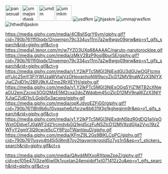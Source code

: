 <picture>
 <source media="(prefers-color-scheme: dark)" srcset="https://media.giphy.com/media/PDVJjnUZqIJ0I/giphy.gif?cid=ecf05e4741j6iv1ant5gr70f3xmkeh6sw7t2eiq1q17pjp88&ep=v1_gifs_search&rid=giphy.gif&ct=g" width="50" height="50"/>
 <source media="(prefers-color-scheme: light)" srcset="https://media.giphy.com/media/PDVJjnUZqIJ0I/giphy.gif?cid=ecf05e4741j6iv1ant5gr70f3xmkeh6sw7t2eiq1q17pjp88&ep=v1_gifs_search&rid=giphy.gif&ct=g" width="50" height="50"/>
 <img alt="pansexual" src="https://media.giphy.com/media/PDVJjnUZqIJ0I/giphy.gif?cid=ecf05e4741j6iv1ant5gr70f3xmkeh6sw7t2eiq1q17pjp88&ep=v1_gifs_search&rid=giphy.gif&ct=g" width="50" height="50"/>
</picture>
<picture>
 <source media="(prefers-color-scheme: dark)" srcset="https://media.giphy.com/media/v1.Y2lkPTc5MGI3NjExZmwwaXFkeDEybnhlbXBuNzljMzM0dXYxMXJuN2Eydzh3Z3YwOXFydyZlcD12MV9naWZzX3NlYXJjaCZjdD1n/pQcmDMICZNyfSjpVqr/giphy.gif" width="50" height="50"/>
 <source media="(prefers-color-scheme: light)" srcset="https://media.giphy.com/media/v1.Y2lkPTc5MGI3NjExZmwwaXFkeDEybnhlbXBuNzljMzM0dXYxMXJuN2Eydzh3Z3YwOXFydyZlcD12MV9naWZzX3NlYXJjaCZjdD1n/pQcmDMICZNyfSjpVqr/giphy.gif" width="50" height="50"/>
 <img alt="ummajsndjaskm" src="https://media.giphy.com/media/v1.Y2lkPTc5MGI3NjExZmwwaXFkeDEybnhlbXBuNzljMzM0dXYxMXJuN2Eydzh3Z3YwOXFydyZlcD12MV9naWZzX3NlYXJjaCZjdD1n/pQcmDMICZNyfSjpVqr/giphy.gif" width="50" height="50"/>
</picture>
 <source media="(prefers-color-scheme: dark)" srcset="https://media.giphy.com/media/TleRuyuLGvYpD6N7W5/giphy.gif?cid=790b7611vn1dh5mc5b4upx013fx93ttca3w3rqvenack67z7&ep=v1_gifs_search&rid=giphy.gif&ct=g" width="50" height="50"/>
 <source media="(prefers-color-scheme: light)" srcset="https://media.giphy.com/media/TleRuyuLGvYpD6N7W5/giphy.gif?cid=790b7611vn1dh5mc5b4upx013fx93ttca3w3rqvenack67z7&ep=v1_gifs_search&rid=giphy.gif&ct=g" width="50" height="50"/>
 <img alt="umdm" src="https://media.giphy.com/media/TleRuyuLGvYpD6N7W5/giphy.gif?cid=790b7611vn1dh5mc5b4upx013fx93ttca3w3rqvenack67z7&ep=v1_gifs_search&rid=giphy.gif&ct=g" width="50" height="50"/>
</picture>
<picture>
 <source media="(prefers-color-scheme: dark)" srcset="https://media.giphy.com/media/v1.Y2lkPTc5MGI3NjExOGg5YjZ1MTB2cXNwaGU2emZzcnp3OGI2MzE5M2cxa2doZWdqbm45ciZlcD12MV9naWZzX3NlYXJjaCZjdD1n/11oDKZzPaNl2mY/giphy.gif" width="50" height="50"/>
 <source media="(prefers-color-scheme: light)" srcset="https://media.giphy.com/media/v1.Y2lkPTc5MGI3NjExOGg5YjZ1MTB2cXNwaGU2emZzcnp3OGI2MzE5M2cxa2doZWdqbm45ciZlcD12MV9naWZzX3NlYXJjaCZjdD1n/11oDKZzPaNl2mY/giphy.gif" width="50" height="50"/>
 <img alt="ummkm" src="https://media.giphy.com/media/v1.Y2lkPTc5MGI3NjExOGg5YjZ1MTB2cXNwaGU2emZzcnp3OGI2MzE5M2cxa2doZWdqbm45ciZlcD12MV9naWZzX3NlYXJjaCZjdD1n/11oDKZzPaNl2mY/giphy.gif" width="50" height="50"/>
</picture>

<picture>
 <source media="(prefers-color-scheme: dark)" srcset="https://media.giphy.com/media/v1.Y2lkPTc5MGI3NjExN2pnMXhka2RiamdheGdpMjMwajJwbWc3cHlrajFyZnB4dHR2YnNweSZlcD12MV9naWZzX3NlYXJjaCZjdD1n/1wqYonEBtues7jlngs/giphy.gif">
 <source media="(prefers-color-scheme: light)" srcset="https://media.giphy.com/media/v1.Y2lkPTc5MGI3NjExN2pnMXhka2RiamdheGdpMjMwajJwbWc3cHlrajFyZnB4dHR2YnNweSZlcD12MV9naWZzX3NlYXJjaCZjdD1n/1wqYonEBtues7jlngs/giphy.gif">
 <img alt="usdfkm" src="https://media.giphy.com/media/v1.Y2lkPTc5MGI3NjExN2pnMXhka2RiamdheGdpMjMwajJwbWc3cHlrajFyZnB4dHR2YnNweSZlcD12MV9naWZzX3NlYXJjaCZjdD1n/1wqYonEBtues7jlngs/giphy.gif">
</picture>
<picture>
 <source media="(prefers-color-scheme: dark)" srcset="https://media.giphy.com/media/r4IIO7ILVn4zPgKLeV/giphy.gif?cid=790b7611vn1dh5mc5b4upx013fx93ttca3w3rqvenack67z7&ep=v1_gifs_search&rid=giphy.gif&ct=g">
 <source media="(prefers-color-scheme: light)" srcset="https://media.giphy.com/media/r4IIO7ILVn4zPgKLeV/giphy.gif?cid=790b7611vn1dh5mc5b4upx013fx93ttca3w3rqvenack67z7&ep=v1_gifs_search&rid=giphy.gif&ct=g">
 <img alt="jhjaskm" src="https://media.giphy.com/media/r4IIO7ILVn4zPgKLeV/giphy.gif?cid=790b7611vn1dh5mc5b4upx013fx93ttca3w3rqvenack67z7&ep=v1_gifs_search&rid=giphy.gif&ct=g">
</picture>
 <picture>
 <source media="(prefers-color-scheme: dark)" srcset="https://media.giphy.com/media/v1.Y2lkPTc5MGI3NjExdGU3dGUwOGFtcmxpYjJjc25mY3FjYWUzaWVtajVzOHpvanhoNW9scyZlcD12MV9naWZzX3NlYXJjaCZjdD1n/mKbl77Un4I8j6aROOT/giphy.gif">
 <source media="(prefers-color-scheme: light)" srcset="https://media.giphy.com/media/v1.Y2lkPTc5MGI3NjExdGU3dGUwOGFtcmxpYjJjc25mY3FjYWUzaWVtajVzOHpvanhoNW9scyZlcD12MV9naWZzX3NlYXJjaCZjdD1n/mKbl77Un4I8j6aROOT/giphy.gif">
 <img alt="ummajrwsfkm" src="https://media.giphy.com/media/v1.Y2lkPTc5MGI3NjExdGU3dGUwOGFtcmxpYjJjc25mY3FjYWUzaWVtajVzOHpvanhoNW9scyZlcD12MV9naWZzX3NlYXJjaCZjdD1n/mKbl77Un4I8j6aROOT/giphy.gif">
</picture>
<picture>
 <source media="(prefers-color-scheme: dark)" srcset="https://media1.tenor.com/m/KSLMmhC5WG4AAAAd/rock-lee-gaara.gif">
 <source media="(prefers-color-scheme: light)" srcset="https://media1.tenor.com/m/KSLMmhC5WG4AAAAd/rock-lee-gaara.gif">
 <img alt="hthedfdjaskm" src="https://media1.tenor.com/m/KSLMmhC5WG4AAAAd/rock-lee-gaara.gif">
</picture>



https://media.giphy.com/media/4CBslISgrY6vm/giphy.gif?cid=790b7611fl0iqdx12nxempn79c334uv11rn7a2w8wgv09qrw&ep=v1_gifs_search&rid=giphy.gif&ct=g
https://media1.tenor.com/m/w7YZO3UXq88AAAAC/naruto-narutorocklee.gif
https://media.giphy.com/media/zMkV2BzP9osjBburSE/giphy.gif?cid=790b7611fl0iqdx12nxempn79c334uv11rn7a2w8wgv09qrw&ep=v1_gifs_search&rid=giphy.gif&ct=g
https://media.giphy.com/media/v1.Y2lkPTc5MGI3NjExdGU3dGUwOGFtcmxpYjJjc25mY3FjYWUzaWVtajVzOHpvanhoNW9scyZlcD12MV9naWZzX3NlYXJjaCZjdD1n/2BPJ9kXJZmp2RrXEYH/giphy.gif
https://media.giphy.com/media/v1.Y2lkPTc5MGI3NjExOGg5YjZ1MTB2cXNwaGU2emZzcnp3OGI2MzE5M2cxa2doZWdqbm45ciZlcD12MV9naWZzX3NlYXJjaCZjdD1n/LGobjSx3acxqg/giphy.gif
https://media.giphy.com/media/opKJdyoEZFjG0/giphy.gif?cid=790b76118h9b6u10vqsphe6zfsrzw8b63193g1kghegjnn9r&ep=v1_gifs_search&rid=giphy.gif&ct=g
https://media.giphy.com/media/v1.Y2lkPTc5MGI3NjExdnN5bzR0dDQ1ajVpOWxtODdveTJ0aWF2d21rcmdvbGQ1ejd5czFuNSZlcD12MV9zdGlja2Vyc19zZWFyY2gmY3Q9cw/e5cCY6PzoTWantjpuD/giphy.gif
https://media.giphy.com/media/KFmZ9L2Gs9BlKLCpPC/giphy.gif?cid=790b7611vsyo4tt45j5i9lm87oy2tiavwmkrgold5z7ys1n5&ep=v1_stickers_search&rid=giphy.gif&ct=s

https://media.giphy.com/media/QAvd4MXxoRXtpwZpeZ/giphy.gif?cid=ecf05e47jl3zwl6iwl0k1vuxtan24ensjdqf1xt071412z2u&ep=v1_gifs_search&rid=giphy.gif&ct=g
